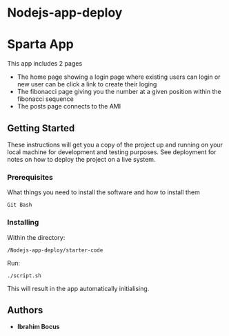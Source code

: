 # Nodejs-app-deploy

# Sparta App 
This app includes 2 pages
- The home page showing a login page where existing users can login or new user can be click a link to create their loging
- The fibonacci page giving you the number at a given position within the fibonacci sequence
- The posts page connects to the AMI 

## Getting Started

These instructions will get you a copy of the project up and running on your local machine for development and testing purposes. See deployment for notes on how to deploy the project on a live system.

### Prerequisites

What things you need to install the software and how to install them

```
Git Bash
```

### Installing

Within the directory:
``` 
/Nodejs-app-deploy/starter-code
```

Run:
```
./script.sh
```

This will result in the app automatically initialising.


## Authors

* **Ibrahim Bocus**

